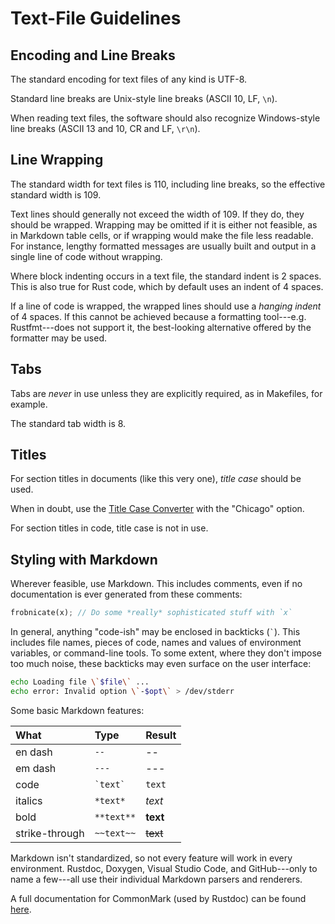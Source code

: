 # Text-File Guidelines

## Encoding and Line Breaks

The standard encoding for text files of any kind is UTF-8.

Standard line breaks are Unix-style line breaks (ASCII 10, LF, `\n`).

When reading text files, the software should also recognize Windows-style line breaks (ASCII 13 and 10, CR
and LF, `\r\n`).

## Line Wrapping

The standard width for text files is 110, including line breaks, so the effective standard width is 109.

Text lines should generally not exceed the width of 109. If they do, they should be wrapped. Wrapping may
be omitted if it is either not feasible, as in Markdown table cells, or if wrapping would make the file less
readable. For instance, lengthy formatted messages are usually built and output in a single line of code
without wrapping.

Where block indenting occurs in a text file, the standard indent is 2 spaces. This is also true for Rust
code, which by default uses an indent of 4 spaces.

If a line of code is wrapped, the wrapped lines should use a *hanging indent* of 4 spaces. If this cannot be
achieved because a formatting tool---e.g. Rustfmt---does not support it, the best-looking alternative
offered by the formatter may be used.

## Tabs

Tabs are *never* in use unless they are explicitly required, as in Makefiles, for example.

The standard tab width is 8.

## Titles

For section titles in documents (like this very one), *title case* should be used.

When in doubt, use the [Title Case Converter](https://titlecaseconverter.com) with the "Chicago" option.

For section titles in code, title case is not in use.

## Styling with Markdown

Wherever feasible, use Markdown. This includes comments, even if no documentation is ever generated from
these comments:

```rust
frobnicate(x); // Do some *really* sophisticated stuff with `x`
```

In general, anything "code-ish" may be enclosed in backticks (<code>`</code>). This includes file names,
pieces of code, names and values of environment variables, or command-line tools. To some extent, where they
don't impose too much noise, these backticks may even surface on the user interface:

```bash
echo Loading file \`$file\` ...
echo error: Invalid option \`-$opt\` > /dev/stderr
```

Some basic Markdown features:

| What           | Type                            | Result
| :------------- | :------------------------------ | :-----
| en dash        | `--`                            | --
| em dash        | `---`                           | ---
| code           | <code>&grave;text&grave;</code> | `text`
| italics        | `*text*`                        | *text*
| bold           | `**text**`                      | **text**
| strike-through | `~~text~~`                      | ~~text~~

Markdown isn't standardized, so not every feature will work in every environment. Rustdoc, Doxygen, Visual
Studio Code, and GitHub---only to name a few---all use their individual Markdown parsers and renderers.

A full documentation for CommonMark (used by Rustdoc) can be found
[here](https://spec.commonmark.org/0.31.2/).
